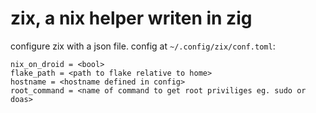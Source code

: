 # zix, a nix helper writen in zig

configure zix with a json file.
config at `~/.config/zix/conf.toml`:

```
nix_on_droid = <bool>
flake_path = <path to flake relative to home>
hostname = <hostname defined in config>
root_command = <name of command to get root priviliges eg. sudo or doas>
```
